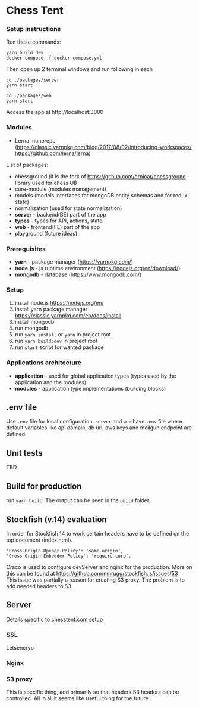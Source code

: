 # Chess Tent

### Setup instructions

Run these commands:

```shell script
yarn build:dev
docker-compose -f docker-compose.yml
```

Then open up 2 terminal windows and run following in each

```shell script
cd ./packages/server
yarn start
```

```shell script
cd ./packages/web
yarn start
```

Access the app at http://localhost:3000

### Modules

- Lerna monorepo (https://classic.yarnpkg.com/blog/2017/08/02/introducing-workspaces/, https://github.com/lerna/lerna)

List of packages:

- chessground (it is the fork of https://github.com/ornicar/chessground - library used for chess UI)
- core-module (modules management)
- models (models interfaces for mongoDB entity schemas and for redux state)
- normalization (used for state normalization)
- **server** - backend(BE) part of the app
- **types** - types for API, actions, state
- **web** - frontend(FE) part of the app
- playground (future ideas)

### Prerequisites

- **yarn** - package manager (https://yarnpkg.com/)
- **node.js** - js runtime environment (https://nodejs.org/en/download/)
- **mongodb** - database (https://www.mongodb.com/)

### Setup

1. install node.js https://nodejs.org/en/
2. install yarn package manager https://classic.yarnpkg.com/en/docs/install.
3. install mongodb
4. run mongodb
5. run `yarn install` or `yarn` in project root
6. run `yarn build:dev` in project root
7. run `start` script for wanted package

### Applications architecture

- **application** - used for global application types (types used by the application and the modules)
- **modules** - application type implementations (building blocks)

## .env file

Use `.env` file for local configuration. `server` and `web` have `.env` file where default variables like api domain, db url, aws keys and mailgun endpoint are defined.

## Unit tests

TBD

## Build for production

run `yarn build`. The output can be seen in the `build` folder.

## Stockfish (v.14) evaluation
In order for Stockfish 14 to work certain headers have to be defined on the top document (index.html).
```
'Cross-Origin-Opener-Policy': 'same-origin',
'Cross-Origin-Embedder-Policy': 'require-corp',
```
Craco is used to configure devServer and nginx for the production. More on this can be found at https://github.com/nmrugg/stockfish.js/issues/53
<br> This issue was partially a reason for creating S3 proxy. The problem is to add needed headers to S3.

## Server
Details specific to chesstent.com setup
### SSL 
Letsencryp

### Nginx

### S3 proxy
This is specific thing, add primarily so that headers S3 headers can be controlled. All in all it seems like useful thing for the future.
